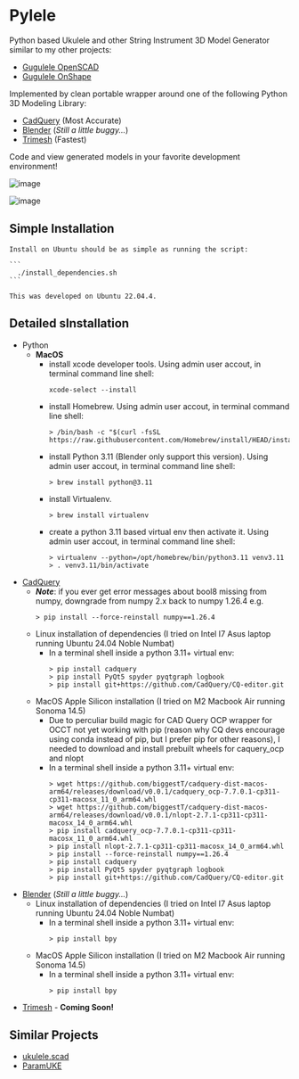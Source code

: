 # Pylele

Python based Ukulele and other String Instrument 3D Model Generator similar to my other projects:
* [Gugulele OpenSCAD](https://github.com/bguan/gugulele)
* [Gugulele OnShape](https://cad.onshape.com/documents/5d1958b45f2484ebebb64adf/w/d0b2164f9e843f6c6ce251e7/e/f0e54aef28e6154294039ef1?renderMode=0&uiState=664913bd22703c32bc251667)

Implemented by clean portable wrapper around one of the following Python 3D Modeling Library:

* [CadQuery](https://github.com/CadQuery/cadquery) (Most Accurate)
* [Blender](https://github.com/blender/blender) (*Still a little buggy...*)
* [Trimesh](https://github.com/mikedh/trimesh) (Fastest)

Code and view generated models in your favorite development environment!

![image](https://github.com/bguan/pylele/assets/1054657/0a9001a3-1a84-4bf9-a439-4f9434c259a3)

![image](https://github.com/bguan/pylele/assets/1054657/6e3b11f1-08fd-4d8d-aaa9-e8e563bf0d08)

## Simple Installation

    Install on Ubuntu should be as simple as running the script:

    ```
      ./install_dependencies.sh
    ```

    This was developed on Ubuntu 22.04.4.

## Detailed sInstallation
* Python
  * **MacOS**
    * install xcode developer tools. Using admin user accout, in terminal command line shell:
      ```
      xcode-select --install 
      ```
    * install Homebrew. Using admin user accout, in terminal command line shell:
      ```
      > /bin/bash -c "$(curl -fsSL https://raw.githubusercontent.com/Homebrew/install/HEAD/install.sh)"
      ```  
    * install Python 3.11 (Blender only support this version). Using admin user accout, in terminal command line shell:
      ```
      > brew install python@3.11
      ```
    * install Virtualenv.
      ```
      > brew install virtualenv
      ```
    * create a python 3.11 based virtual env then activate it. Using admin user accout, in terminal command line shell:
      ```
      > virtualenv --python=/opt/homebrew/bin/python3.11 venv3.11
      > . venv3.11/bin/activate
      ```
* [CadQuery](https://github.com/CadQuery/cadquery)
   * ***Note***: if you ever get error messages about bool8 missing from numpy, downgrade from numpy 2.x back to numpy 1.26.4 e.g.
     ```
     > pip install --force-reinstall numpy==1.26.4
     ```
  * Linux installation of dependencies (I tried on Intel I7 Asus laptop running Ubuntu 24.04 Noble Numbat)
    * In a terminal shell inside a python 3.11+ virtual env: 
      ```
      > pip install cadquery
      > pip install PyQt5 spyder pyqtgraph logbook
      > pip install git+https://github.com/CadQuery/CQ-editor.git
      ```
  * MacOS Apple Silicon installation (I tried on M2 Macbook Air running Sonoma 14.5)
    * Due to perculiar build magic for CAD Query OCP wrapper for OCCT not yet working with pip
      (reason why CQ devs encourage using conda instead of pip, but I prefer pip for other reasons),
      I needed to download and install prebuilt wheels for caquery_ocp and nlopt
    * In a terminal shell inside a python 3.11+ virtual env: 
      ```
      > wget https://github.com/biggestT/cadquery-dist-macos-arm64/releases/download/v0.0.1/cadquery_ocp-7.7.0.1-cp311-cp311-macosx_11_0_arm64.whl
      > wget https://github.com/biggestT/cadquery-dist-macos-arm64/releases/download/v0.0.1/nlopt-2.7.1-cp311-cp311-macosx_14_0_arm64.whl
      > pip install cadquery_ocp-7.7.0.1-cp311-cp311-macosx_11_0_arm64.whl
      > pip install nlopt-2.7.1-cp311-cp311-macosx_14_0_arm64.whl
      > pip install --force-reinstall numpy==1.26.4
      > pip install cadquery
      > pip install PyQt5 spyder pyqtgraph logbook
      > pip install git+https://github.com/CadQuery/CQ-editor.git
      ```
* [Blender](https://github.com/blender/blender) (*Still a little buggy...*)
  * Linux installation of dependencies (I tried on Intel I7 Asus laptop running Ubuntu 24.04 Noble Numbat)
    * In a terminal shell inside a python 3.11+ virtual env: 
      ```
      > pip install bpy
      ```
  * MacOS Apple Silicon installation (I tried on M2 Macbook Air running Sonoma 14.5)
    * In a terminal shell inside a python 3.11+ virtual env: 
      ```
      > pip install bpy
      ```
* [Trimesh](https://github.com/mikedh/trimesh) - **Coming Soon!**

## Similar Projects
* [ukulele.scad](https://github.com/roadyyy/ukulele.scad)
* [ParamUKE](https://github.com/berkbig/ParamUKE)
